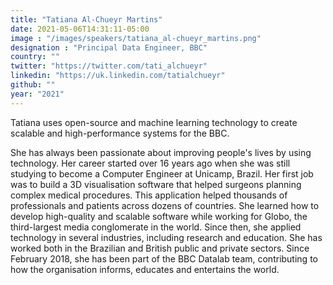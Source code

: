 ```yaml
---
title: "Tatiana Al-Chueyr Martins"
date: 2021-05-06T14:31:11-05:00
image : "/images/speakers/tatiana_al-chueyr_martins.png"
designation : "Principal Data Engineer, BBC"
country: ""
twitter: "https://twitter.com/tati_alchueyr"
linkedin: "https://uk.linkedin.com/tatialchueyr"
github: ""
year: "2021"
---
```


Tatiana uses open-source and machine learning technology to create scalable and high-performance systems for the BBC.
 
She has always been passionate about improving people's lives by using technology. Her career started over 16 years ago when she was still studying to become a Computer Engineer at Unicamp, Brazil. Her first job was to build a 3D visualisation software that helped surgeons planning complex medical procedures. This application helped thousands of professionals and patients across dozens of countries. She learned how to develop high-quality and scalable software while working for Globo, the third-largest media conglomerate in the world. Since then, she applied technology in several industries, including research and education. She has worked both in the Brazilian and British public and private sectors. Since February 2018, she has been part of the BBC Datalab team, contributing to how the organisation informs, educates and entertains the world.